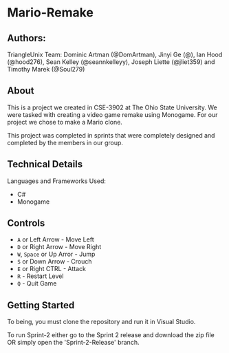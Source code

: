 # Mario-Remake 

## Authors: 
TriangleUnix Team:
Dominic Artman (@DomArtman), Jinyi Ge (@), Ian Hood (@hood276), Sean Kelley (@seannkelleyy), Joseph Liette (@jliet359) and Timothy Marek (@Soul279)

## About
This is a project we created in CSE-3902 at The Ohio State University.
We were tasked with creating a video game remake using Monogame.
For our project we chose to make a Mario clone.

This project was completed in sprints that were completely designed and completed by the members in our group.
## Technical Details
Languages and Frameworks Used:
* C#
* Monogame

## Controls
* `A` or Left Arrow - Move Left
* `D` or Right Arrow - Move Right
* `W`, `Space` or Up Arror - Jump
* `S` or Down Arrow - Crouch
* `E` or Right CTRL - Attack
* `R` - Restart Level
* `Q` - Quit Game
## Getting Started

To being, you must clone the repository and run it in Visual Studio.

To run Sprint-2 either go to the Sprint 2 release and download the zip file OR simply open the 'Sprint-2-Release' branch.
